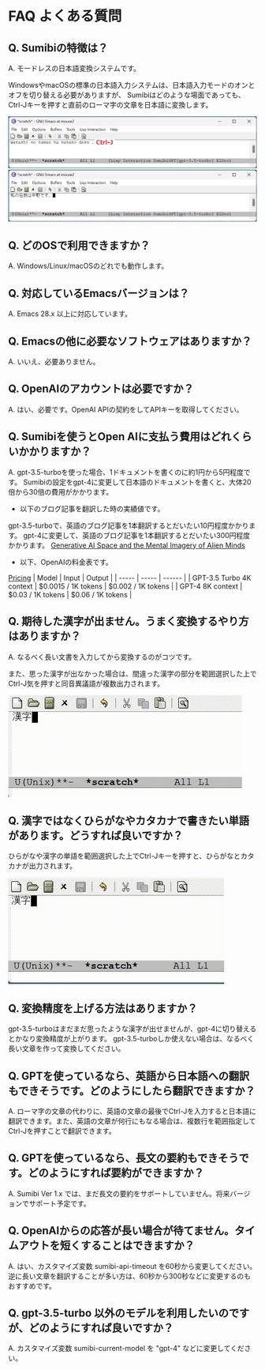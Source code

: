 # FAQ よくある質問

## Q. Sumibiの特徴は？

A. モードレスの日本語変換システムです。

WindowsやmacOSの標準の日本語入力システムは、日本語入力モードのオンとオフを切り替える必要がありますが、
Sumibiはどのような場面であっても、Ctrl-Jキーを押すと直前のローマ字の文章を日本語に変換します。

![image.png](./images/img_15.png)
![image.png](./images/img_16.png)

## Q. どのOSで利用できますか？

A. Windows/Linux/macOSのどれでも動作します。

## Q. 対応しているEmacsバージョンは？

A. Emacs 28.x 以上に対応しています。

## Q. Emacsの他に必要なソフトウェアはありますか？

A. いいえ、必要ありません。

## Q. OpenAIのアカウントは必要ですか？

A. はい、必要です。OpenAI APIの契約をしてAPIキーを取得してください。

## Q. Sumibiを使うとOpen AIに支払う費用はどれくらいかかりますか？

A. gpt-3.5-turboを使った場合、1ドキュメントを書くのに約1円から5円程度です。
Sumibiの設定をgpt-4に変更して日本語のドキュメントを書くと、大体20倍から30倍の費用がかかります。

- 以下のブログ記事を翻訳した時の実績値です。

gpt-3.5-turboで、英語のブログ記事を1本翻訳するとだいたい10円程度かかります。
gpt-4に変更して、英語のブログ記事を1本翻訳するとだいたい300円程度かかります。
[Generative AI Space and the Mental Imagery of Alien Minds](https://writings.stephenwolfram.com/2023/07/generative-ai-space-and-the-mental-imagery-of-alien-minds/)

- 以下、OpenAIの料金表です。

[Pricing](https://openai.com/pricing)
| Model | Input | Output |
| ----- | ----- | ------ |
| GPT-3.5 Turbo 4K context | $0.0015 / 1K tokens | $0.002 / 1K tokens |
| GPT-4 8K context | $0.03 / 1K tokens | $0.06 / 1K tokens |

## Q. 期待した漢字が出ません。うまく変換するやり方はありますか？

A. なるべく長い文書を入力してから変換するのがコツです。

また、思った漢字が出なかった場合は、間違った漢字の部分を範囲選択した上でCtrl-J気を押すと同音異議語が複数出力されます。

![image.png](./images/douon-igigo.gif)

## Q. 漢字ではなくひらがなやカタカナで書きたい単語があります。どうすれば良いですか？

ひらがなや漢字の単語を範囲選択した上でCtrl-Jキーを押すと、ひらがなとカタカナが出力されます。

![image.png](./images/prefer-to-katakana.gif)

## Q. 変換精度を上げる方法はありますか？

gpt-3.5-turboはまだまだ思ったような漢字が出せませんが、gpt-4に切り替えるとかなり変換精度が上がります。
gpt-3.5-turboしか使えない場合は、なるべく長い文章を作って変換してください。

## Q. GPTを使っているなら、英語から日本語への翻訳もできそうです。どのようにしたら翻訳できますか？

A. ローマ字の文章の代わりに、英語の文章の最後でCtrl-Jを入力すると日本語に翻訳できます。また、英語の文章が何行にもなる場合は、複数行を範囲指定してCtrl-Jを押すことで翻訳できます。

## Q. GPTを使っているなら、長文の要約もできそうです。どのようにすれば要約ができますか？

A. Sumibi Ver 1.x では、まだ長文の要約をサポートしていません。将来バージョンでサポート予定です。

## Q. OpenAIからの応答が長い場合が待てません。タイムアウトを短くすることはできますか？

A. はい、カスタマイズ変数 sumibi-api-timeout を60秒から変更してください。逆に長い文章を翻訳することが多い方は、60秒から300秒などに変更するのもおすすめです。

## Q. gpt-3.5-turbo 以外のモデルを利用したいのですが、どのようにすれば良いですか？

A. カスタマイズ変数 sumibi-current-model を "gpt-4" などに変更してください。
